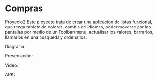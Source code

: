 # Compras
Proyecto2
Este proyecto trata de crear una aplicacion de listas funcional, que tenga tableta de colores, cambio de idiomas, 
poder moverse por las pantallas por medio de un Toolbar/menu,
actualisar los valores, borrarlos, llamarlos en una busqueda y ordenarlos.

Diagrama:

Presentación:

Video:

APK:


